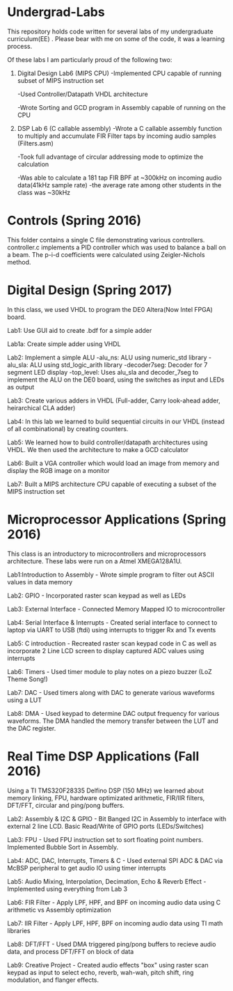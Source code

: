 # Undergrad-Labs
This repository holds code written for several labs of my undergraduate curriculum(EE)  .
Please bear with me on some of the code, it was a learning process.

Of these labs I am particularly proud of the following two:
   1) Digital Design Lab6 (MIPS CPU)
         -Implemented CPU capable of running subset of MIPS instruction set
         
         -Used Controller/Datapath VHDL architecture
         
         -Wrote Sorting and GCD program in Assembly capable of running on the CPU
   
   2) DSP Lab 6 (C callable assembly)
         -Wrote a C callable assembly function to multiply and accumulate FIR Filter taps by incoming audio samples (Filters.asm)
         
         -Took full advantage of circular addressing mode to optimize the calculation
         
         -Was able to calculate a 181 tap FIR BPF at ~300kHz on incoming audio data(41kHz sample rate)
             -the average rate among other students in the class was ~30kHz

# Controls (Spring 2016)
This folder contains a single C file demonstrating various controllers. 
controller.c implements a PID controller which was used to balance a ball on a beam. 
The p-i-d coefficients were calculated using Zeigler-Nichols method.

# Digital Design (Spring 2017)
In this class, we used VHDL to program the DE0 Altera(Now Intel FPGA) board.

   Lab1: Use GUI aid to create .bdf for a simple adder
  
   Lab1a: Create simple adder using VHDL
  
   Lab2: Implement a simple ALU
      -alu_ns: ALU using numeric_std library
      -alu_sla: ALU using std_logic_arith library
      -decoder7seg: Decoder for 7 segment LED display
      -top_level: Uses alu_sla and decoder_7seg to implement the ALU on the DE0 board, using the switches as input and LEDs as output
    
   Lab3: Create various adders in VHDL (Full-adder, Carry look-ahead adder, heirarchical CLA adder)
  
   Lab4: In this lab we learned to build sequential circuits in our VHDL (instead of all combinational) by creating counters.
  
   Lab5: We learned how to build controller/datapath architectures using VHDL. We then used the architecture to make a GCD calculator
  
   Lab6: Built a VGA controller which would load an image from memory and display the RGB image on a monitor
  
   Lab7: Built a MIPS architecture CPU capable of executing a subset of the MIPS instruction set

# Microprocessor Applications (Spring 2016)
This class is an introductory to microcontrollers and microprocessors architecture. These labs were run on a Atmel XMEGA128A1U.

   Lab1:Introduction to Assembly - Wrote simple program to filter out ASCII values in data memory
      
   Lab2: GPIO - Incorporated raster scan keypad as well as LEDs
  
   Lab3: External Interface - Connected Memory Mapped IO to microcontroller
  
   Lab4: Serial Interface & Interrupts - Created serial interface to connect to laptop via UART to USB (ftdi) using interrupts to trigger Rx and Tx events
  
   Lab5: C introduction - Recreated raster scan keypad code in C as well as incorporate 2 Line LCD screen to display captured ADC values using interrupts
  
   Lab6: Timers  - Used timer module to play notes on a piezo buzzer (LoZ Theme Song!)
   
   Lab7: DAC - Used timers along with DAC to generate various waveforms using a LUT
   
   Lab8: DMA - Used keypad to determine DAC output frequency for various waveforms. The DMA handled the memory transfer between the LUT and the DAC register.
  
# Real Time DSP Applications (Fall 2016)
Using a TI TMS320F28335 Delfino DSP (150 MHz) we learned about memory linking, FPU, hardware optimizated arithmetic, FIR/IIR filters, DFT/FFT, circular and ping/pong buffers. 

   Lab2: Assembly & I2C & GPIO - Bit Banged I2C in Assembly to interface with external 2 line LCD. Basic Read/Write of GPIO ports (LEDs/Switches)

   Lab3: FPU - Used FPU instruction set to sort floating point numbers. Implemented Bubble Sort in Assembly.

   Lab4: ADC, DAC, Interrupts, Timers & C - Used external SPI ADC & DAC via McBSP peripheral to get audio IO using timer interrupts

   Lab5: Audio Mixing, Interpolation, Decimation, Echo & Reverb Effect - Implemented using everything from Lab 3

   Lab6: FIR Filter - Apply LPF, HPF, and BPF on incoming audio data using C arithmetic vs Assembly optimization

   Lab7: IIR Filter - Apply LPF, HPF, BPF on incoming audio data using TI math libraries

   Lab8: DFT/FFT - Used DMA triggered ping/pong buffers to recieve audio data, and process DFT/FFT on block of data

   Lab9: Creative Project - Created audio effects "box" using raster scan keypad as input to select echo, reverb, wah-wah, pitch shift, ring modulation, and flanger effects.

